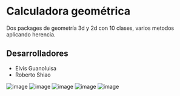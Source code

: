 # **Calculadora geométrica**
Dos packages de geometría 3d y 2d con 10 clases, varios metodos aplicando herencia.
## Desarrolladores
- Elvis Guanoluisa
- Roberto Shiao


![image](https://user-images.githubusercontent.com/95731527/208255955-1a96018d-8bb4-4e00-9699-e8acadb5e183.png)
![image](https://user-images.githubusercontent.com/95731527/208255979-b06ebe15-aa0f-40f1-814b-badffca7bf37.png)
![image](https://user-images.githubusercontent.com/95731527/208256026-0c56c924-90c6-465a-ae6f-f6d0d5dd290d.png)
![image](https://user-images.githubusercontent.com/95731527/208256042-8d2fd999-764d-4024-9f8b-53c01ad768c9.png)
![image](https://user-images.githubusercontent.com/95731527/208256306-510a9f07-e38e-4a68-9b8a-6940345e2b33.png)

